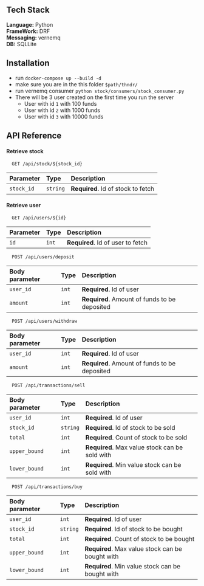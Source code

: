 
## Tech Stack

**Language:** Python\
**FrameWork:** DRF\
**Messaging:** vernemq\
**DB:** SQLLite




## Installation

- run `docker-compose up --build -d`
- make sure you are in the this folder `$path/thndr/`
- run vernemq consumer `python stock/consumers/stock_consumer.py`
- There will be 3 user created on the first time you run the server
  - User with id `1` with 100 funds
  - User with id `2` with 1000 funds
  - User with id `3` with 10000 funds
## API Reference

#### Retrieve stock

```http
  GET /api/stock/${stock_id}
```

| Parameter | Type     | Description                |
| :-------- | :------- | :------------------------- |
| `stock_id` | `string` | **Required**. Id of stock to fetch |

#### Retrieve user

```http
  GET /api/users/${id}
```

| Parameter | Type     | Description                |
| :-------- | :------- | :------------------------- |
| `id` | `int` | **Required**. Id of user to fetch |

```http
  POST /api/users/deposit
```

| Body parameter | Type     | Description                |
| :-------- | :------- | :------------------------- |
| `user_id` | `int` | **Required**. Id of user |
| `amount` | `int` | **Required**. Amount of funds to be deposited |

```http
  POST /api/users/withdraw
```

| Body parameter | Type     | Description                |
| :-------- | :------- | :------------------------- |
| `user_id` | `int` | **Required**. Id of user |
| `amount` | `int` | **Required**. Amount of funds to be deposited |

```http
  POST /api/transactions/sell
```

| Body parameter | Type     | Description                |
| :-------- | :------- | :------------------------- |
| `user_id` | `int` | **Required**. Id of user |
| `stock_id` | `string` | **Required**. Id of stock to be sold |
| `total` | `int` | **Required**. Count of stock to be sold |
| `upper_bound` | `int` | **Required**. Max value stock can be sold with |
| `lower_bound` | `int` | **Required**. Min value stock can be sold with |

```http
  POST /api/transactions/buy
```

| Body parameter | Type     | Description                |
| :-------- | :------- | :------------------------- |
| `user_id` | `int` | **Required**. Id of user |
| `stock_id` | `string` | **Required**. Id of stock to be bought |
| `total` | `int` | **Required**. Count of stock to be bought |
| `upper_bound` | `int` | **Required**. Max value stock can be bought with |
| `lower_bound` | `int` | **Required**. Min value stock can be bought with |

